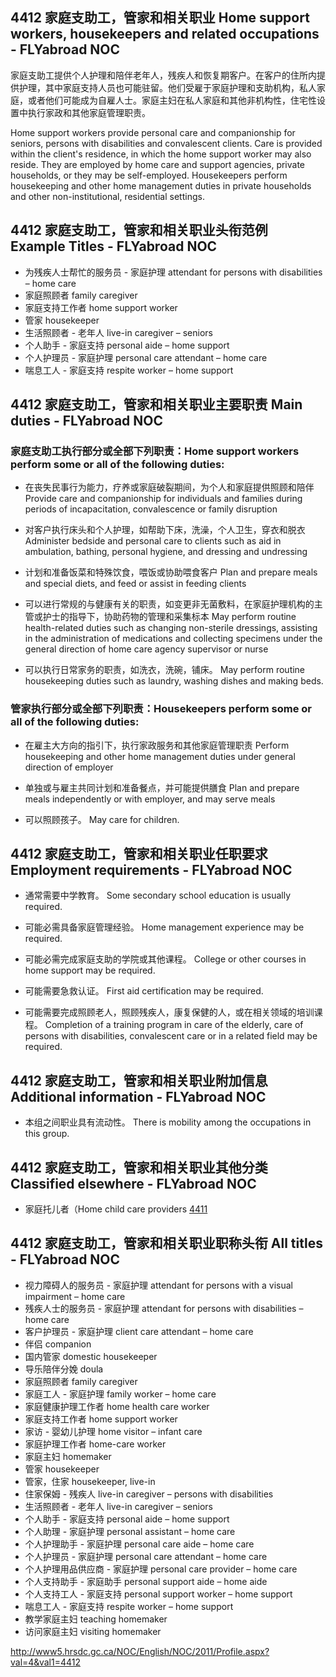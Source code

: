 ## 4412 家庭支助工，管家和相关职业 Home support workers, housekeepers and related occupations - FLYabroad NOC

家庭支助工提供个人护理和陪伴老年人，残疾人和恢复期客户。在客户的住所内提供护理，其中家庭支持人员也可能驻留。他们受雇于家庭护理和支助机构，私人家庭，或者他们可能成为自雇人士。家庭主妇在私人家庭和其他非机构性，住宅性设置中执行家政和其他家庭管理职责。

Home support workers provide personal care and companionship for seniors, persons with disabilities and convalescent clients. Care is provided within the client's residence, in which the home support worker may also reside. They are employed by home care and support agencies, private households, or they may be self-employed. Housekeepers perform housekeeping and other home management duties in private households and other non-institutional, residential settings.

## 4412 家庭支助工，管家和相关职业头衔范例 Example Titles - FLYabroad NOC

* 为残疾人士帮忙的服务员 - 家庭护理 attendant for persons with disabilities – home care
* 家庭照顾者 family caregiver
* 家庭支持工作者 home support worker
* 管家 housekeeper
* 生活照顾者 - 老年人 live-in caregiver – seniors
* 个人助手 - 家庭支持 personal aide – home support
* 个人护理员 - 家庭护理 personal care attendant – home care
* 喘息工人 - 家庭支持 respite worker – home support

## 4412 家庭支助工，管家和相关职业主要职责 Main duties - FLYabroad NOC

### 家庭支助工执行部分或全部下列职责：Home support workers perform some or all of the following duties:

* 在丧失民事行为能力，疗养或家庭破裂期间，为个人和家庭提供照顾和陪伴
Provide care and companionship for individuals and families during periods of incapacitation, convalescence or family disruption

* 对客户执行床头和个人护理，如帮助下床，洗澡，个人卫生，穿衣和脱衣
Administer bedside and personal care to clients such as aid in ambulation, bathing, personal hygiene, and dressing and undressing

* 计划和准备饭菜和特殊饮食，喂饭或协助喂食客户
Plan and prepare meals and special diets, and feed or assist in feeding clients

* 可以进行常规的与健康有关的职责，如变更非无菌敷料，在家庭护理机构的主管或护士的指导下，协助药物的管理和采集标本
May perform routine health-related duties such as changing non-sterile dressings, assisting in the administration of medications and collecting specimens under the general direction of home care agency supervisor or nurse

* 可以执行日常家务的职责，如洗衣，洗碗，铺床。
May perform routine housekeeping duties such as laundry, washing dishes and making beds.

### 管家执行部分或全部下列职责：Housekeepers perform some or all of the following duties:

* 在雇主大方向的指引下，执行家政服务和其他家庭管理职责
Perform housekeeping and other home management duties under general direction of employer

* 单独或与雇主共同计划和准备餐点，并可能提供膳食
Plan and prepare meals independently or with employer, and may serve meals

* 可以照顾孩子。
May care for children.

## 4412 家庭支助工，管家和相关职业任职要求 Employment requirements - FLYabroad NOC

* 通常需要中学教育。
Some secondary school education is usually required.

* 可能必需具备家庭管理经验。
Home management experience may be required.

* 可能必需完成家庭支助的学院或其他课程。
College or other courses in home support may be required.

* 可能需要急救认证。
First aid certification may be required.

* 可能需要完成照顾老人，照顾残疾人，康复保健的人，或在相关领域的培训课程。
Completion of a training program in care of the elderly, care of persons with disabilities, convalescent care or in a related field may be required.

## 4412 家庭支助工，管家和相关职业附加信息 Additional information - FLYabroad NOC

* 本组之间职业具有流动性。
There is mobility among the occupations in this group.

## 4412 家庭支助工，管家和相关职业其他分类 Classified elsewhere - FLYabroad NOC

* 家庭托儿者（Home child care providers [4411](4411)

## 4412 家庭支助工，管家和相关职业职称头衔 All titles - FLYabroad NOC

* 视力障碍人的服务员 - 家庭护理 attendant for persons with a visual impairment – home care
* 残疾人士的服务员 - 家庭护理 attendant for persons with disabilities – home care
* 客户护理员 - 家庭护理 client care attendant – home care
* 伴侣 companion
* 国内管家 domestic housekeeper
* 导乐陪伴分娩 doula
* 家庭照顾者 family caregiver
* 家庭工人 - 家庭护理 family worker – home care
* 家庭健康护理工作者 home health care worker
* 家庭支持工作者 home support worker
* 家访 - 婴幼儿护理 home visitor – infant care
* 家庭护理工作者 home-care worker
* 家庭主妇 homemaker
* 管家 housekeeper
* 管家，住家 housekeeper, live-in
* 住家保姆 - 残疾人 live-in caregiver – persons with disabilities
* 生活照顾者 - 老年人 live-in caregiver – seniors
* 个人助手 - 家庭支持 personal aide – home support
* 个人助理 - 家庭护理 personal assistant – home care
* 个人护理助手 - 家庭护理 personal care aide – home care
* 个人护理员 - 家庭护理 personal care attendant – home care
* 个人护理用品供应商 - 家庭护理 personal care provider – home care
* 个人支持助手 - 家庭助手 personal support aide – home aide
* 个人支持工人 - 家庭支持 personal support worker – home support
* 喘息工人 - 家庭支持 respite worker – home support
* 教学家庭主妇 teaching homemaker
* 访问家庭主妇 visiting homemaker

http://www5.hrsdc.gc.ca/NOC/English/NOC/2011/Profile.aspx?val=4&val1=4412
